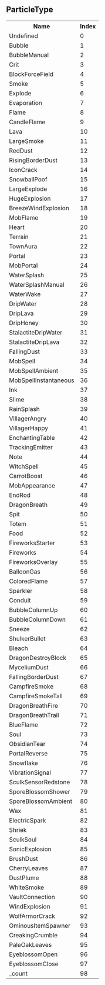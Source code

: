 ## ParticleType

<table><tr><th>Name</th><th>Index</th><tr><td>Undefined</td><td>0</td></tr><tr><td>Bubble</td><td>1</td></tr><tr><td>BubbleManual</td><td>2</td></tr><tr><td>Crit</td><td>3</td></tr><tr><td>BlockForceField</td><td>4</td></tr><tr><td>Smoke</td><td>5</td></tr><tr><td>Explode</td><td>6</td></tr><tr><td>Evaporation</td><td>7</td></tr><tr><td>Flame</td><td>8</td></tr><tr><td>CandleFlame</td><td>9</td></tr><tr><td>Lava</td><td>10</td></tr><tr><td>LargeSmoke</td><td>11</td></tr><tr><td>RedDust</td><td>12</td></tr><tr><td>RisingBorderDust</td><td>13</td></tr><tr><td>IconCrack</td><td>14</td></tr><tr><td>SnowballPoof</td><td>15</td></tr><tr><td>LargeExplode</td><td>16</td></tr><tr><td>HugeExplosion</td><td>17</td></tr><tr><td>BreezeWindExplosion</td><td>18</td></tr><tr><td>MobFlame</td><td>19</td></tr><tr><td>Heart</td><td>20</td></tr><tr><td>Terrain</td><td>21</td></tr><tr><td>TownAura</td><td>22</td></tr><tr><td>Portal</td><td>23</td></tr><tr><td>MobPortal</td><td>24</td></tr><tr><td>WaterSplash</td><td>25</td></tr><tr><td>WaterSplashManual</td><td>26</td></tr><tr><td>WaterWake</td><td>27</td></tr><tr><td>DripWater</td><td>28</td></tr><tr><td>DripLava</td><td>29</td></tr><tr><td>DripHoney</td><td>30</td></tr><tr><td>StalactiteDripWater</td><td>31</td></tr><tr><td>StalactiteDripLava</td><td>32</td></tr><tr><td>FallingDust</td><td>33</td></tr><tr><td>MobSpell</td><td>34</td></tr><tr><td>MobSpellAmbient</td><td>35</td></tr><tr><td>MobSpellInstantaneous</td><td>36</td></tr><tr><td>Ink</td><td>37</td></tr><tr><td>Slime</td><td>38</td></tr><tr><td>RainSplash</td><td>39</td></tr><tr><td>VillagerAngry</td><td>40</td></tr><tr><td>VillagerHappy</td><td>41</td></tr><tr><td>EnchantingTable</td><td>42</td></tr><tr><td>TrackingEmitter</td><td>43</td></tr><tr><td>Note</td><td>44</td></tr><tr><td>WitchSpell</td><td>45</td></tr><tr><td>CarrotBoost</td><td>46</td></tr><tr><td>MobAppearance</td><td>47</td></tr><tr><td>EndRod</td><td>48</td></tr><tr><td>DragonBreath</td><td>49</td></tr><tr><td>Spit</td><td>50</td></tr><tr><td>Totem</td><td>51</td></tr><tr><td>Food</td><td>52</td></tr><tr><td>FireworksStarter</td><td>53</td></tr><tr><td>Fireworks</td><td>54</td></tr><tr><td>FireworksOverlay</td><td>55</td></tr><tr><td>BalloonGas</td><td>56</td></tr><tr><td>ColoredFlame</td><td>57</td></tr><tr><td>Sparkler</td><td>58</td></tr><tr><td>Conduit</td><td>59</td></tr><tr><td>BubbleColumnUp</td><td>60</td></tr><tr><td>BubbleColumnDown</td><td>61</td></tr><tr><td>Sneeze</td><td>62</td></tr><tr><td>ShulkerBullet</td><td>63</td></tr><tr><td>Bleach</td><td>64</td></tr><tr><td>DragonDestroyBlock</td><td>65</td></tr><tr><td>MyceliumDust</td><td>66</td></tr><tr><td>FallingBorderDust</td><td>67</td></tr><tr><td>CampfireSmoke</td><td>68</td></tr><tr><td>CampfireSmokeTall</td><td>69</td></tr><tr><td>DragonBreathFire</td><td>70</td></tr><tr><td>DragonBreathTrail</td><td>71</td></tr><tr><td>BlueFlame</td><td>72</td></tr><tr><td>Soul</td><td>73</td></tr><tr><td>ObsidianTear</td><td>74</td></tr><tr><td>PortalReverse</td><td>75</td></tr><tr><td>Snowflake</td><td>76</td></tr><tr><td>VibrationSignal</td><td>77</td></tr><tr><td>SculkSensorRedstone</td><td>78</td></tr><tr><td>SporeBlossomShower</td><td>79</td></tr><tr><td>SporeBlossomAmbient</td><td>80</td></tr><tr><td>Wax</td><td>81</td></tr><tr><td>ElectricSpark</td><td>82</td></tr><tr><td>Shriek</td><td>83</td></tr><tr><td>SculkSoul</td><td>84</td></tr><tr><td>SonicExplosion</td><td>85</td></tr><tr><td>BrushDust</td><td>86</td></tr><tr><td>CherryLeaves</td><td>87</td></tr><tr><td>DustPlume</td><td>88</td></tr><tr><td>WhiteSmoke</td><td>89</td></tr><tr><td>VaultConnection</td><td>90</td></tr><tr><td>WindExplosion</td><td>91</td></tr><tr><td>WolfArmorCrack</td><td>92</td></tr><tr><td>OminousItemSpawner</td><td>93</td></tr><tr><td>CreakingCrumble</td><td>94</td></tr><tr><td>PaleOakLeaves</td><td>95</td></tr><tr><td>EyeblossomOpen</td><td>96</td></tr><tr><td>EyeblossomClose</td><td>97</td></tr><tr><td>_count</td><td>98</td></tr></table>
